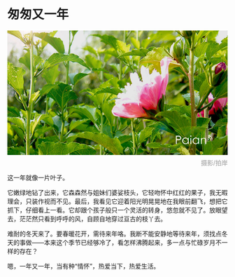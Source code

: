 # 匆匆又一年

![木槿花开](images/mujinhuakai.jpg)
<div style="margin-top:-10px;color:#999;text-align:right;">摄影/拍岸</div>

这一年就像一片叶子。

它嫩绿地钻了出来，它森森然与姐妹们婆娑枝头，它轻吻怀中红红的果子，我无暇理会，只装作视而不见。最后，我看见它迎着阳光明晃晃地在我眼前翻飞，想把它抓下，仔细看上一看。它却跟个孩子般只一个灵活的转身，悠忽就不见了。放眼望去，茫茫然只看到呼呼的风，自顾自地穿过亘古的枝丫去。

难耐的冬天来了。要春暖花开，需待来年咯。我断不能安静地等待来年，须找点冬天的事做——本来这个季节已经够冷了，看怎样沸腾起来，多一点与忙碌岁月不一样的存在？

嗯，一年又一年，当有种“情怀”，热爱当下，热爱生活。